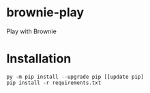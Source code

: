 # brownie-play
Play with Brownie

# Installation

```console
py -m pip install --upgrade pip [[update pip]
pip install -r requirements.txt
```
